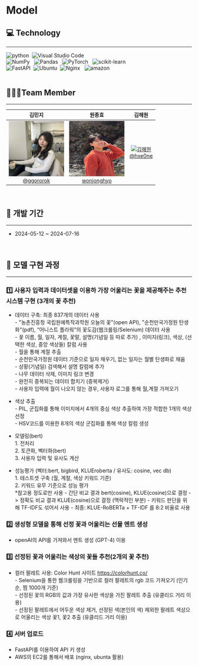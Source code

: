 # Model
## 💻 Technology
***
![python](https://img.shields.io/badge/Python-14354C?style=for-the-badge&logo=python&logoColor=white)&nbsp; ![Visual Studio Code](https://img.shields.io/badge/Visual%20Studio%20Code-0078d7.svg?style=for-the-badge&logo=visual-studio-code&logoColor=white) &nbsp;<br>
![NumPy](https://img.shields.io/badge/numpy-%23013243.svg?style=for-the-badge&logo=numpy&logoColor=white) &nbsp; ![Pandas](https://img.shields.io/badge/pandas-%23150458.svg?style=for-the-badge&logo=pandas&logoColor=white) &nbsp; ![PyTorch](https://img.shields.io/badge/PyTorch-%23EE4C2C.svg?style=for-the-badge&logo=PyTorch&logoColor=white) &nbsp; ![scikit-learn](https://img.shields.io/badge/scikit--learn-%23F7931E.svg?style=for-the-badge&logo=scikit-learn&logoColor=white)&nbsp;<br>
![FastAPI](https://img.shields.io/badge/FastAPI-005571?style=for-the-badge&logo=fastapi)&nbsp; ![Ubuntu](https://img.shields.io/badge/Ubuntu-E95420?style=for-the-badge&logo=ubuntu&logoColor=white)&nbsp; ![Nginx](https://img.shields.io/badge/nginx-%23009639.svg?style=for-the-badge&logo=nginx&logoColor=white) &nbsp; ![amazon](https://img.shields.io/badge/Amazon_AWS-232F3E?style=for-the-badge&logo=amazon-aws&logoColor=white) 
<br>
<br>

## 🧑🏻‍💻Team Member
***
|**김민지**|**원종효**|**김헤원**|
|:-----:|:-----:|:-----:|
| [<img src="https://github.com/Tave-13th-Project-Team-4-Fiurinee/.github/blob/main/profile/image/%EA%B9%80%EB%AF%BC%EC%A7%80.jpg" alt="김민지" width="150" height="150"> <br/> @ggororok](https://github.com/ggororok) | [<img src="https://github.com/Tave-13th-Project-Team-4-Fiurinee/.github/blob/main/profile/image/%EC%9B%90%EC%A2%85%ED%9A%A8.jpg" alt="원종효" width="150" height="150"> <br/> wonjonghyo](https://github.com/wonjonghyo) | [<img src="https://github.com/user-attachments/assets/e30a7fea-26a0-4b2b-bbef-6706085fb2b7" alt="김혜원" width="150" height="150"> <br/> @hxe0ne](https://github.com/hxe0ne) |
<br>

## 📅 개발 기간
***
 - 2024-05-12 ~ 2024-07-16
<br>

## 🌷 모델 구현 과정
***

### 1️⃣ 사용자 입력과 데이터셋을 이용하 가장 어울리는 꽃을 제공해주는 추천 시스템 구현 (3개의 꽃 추천)
- 데이터 구축: 최종 837개의 데이터 사용 </br>
</tab> - "농촌진흥청 국립원예특작과학원 오늘의 꽃"(open API), "순천만국가정원 탄생화"(pdf), “어니스트 플라워”의 꽃도감(웹크롤링/Selenium) 데이터 사용 </br>
</tab> - 꽃 이름, 월, 일자, 계절, 꽃말, 설명(기념일 등 따로 추가) , 이미지(링크), 색상, (선택한 색상, 중앙 색상들)  칼럼 사용 </br>
</tab> - 월을 통해 계절 추출 </br>
</tab> - 순천만국가정원 데이터 기준으로 일자 채우기, 없는 일자는 월별 탄생화로 채움 </br>
</tab> - 상황(기념일) 검색해서 설명 칼럼에 추가 </br>
</tab> - 나무 데이터 삭제, 이미지 링크 변경 </br>
</tab> - 완전히 중복되는 데이터 합치기 (중복제거) </br>
</tab> - 사용자 입력에 월이 나오지 않는 경우, 사용자 로그를 통해 월,계절 가져오기 </br>

- 색상 추출 </br>
</tab> - PIL, 군집화를 통해 이미지에서 4개의 중심 색상 추출하여 가장 적합한 1개의 색상 선정 </br>
</tab> - HSV코드를 이용한 8개의 색상 군집화를 통해 색상 칼럼 생성

- 모델링(bert) </br>
</tab> 1. 전처리 </br>
</tab> 2. 토큰화, 벡터화(bert) </br>
</tab> 3. 사용자 입력 및 유사도 계산 </br>

- 성능평가 (벡터:bert, bigbird, KLUEroberta / 유사도: cosine, vec db) </br>
</tab> 1. 테스트셋 구축 (월, 계절, 색상 키워드 기준) </br>
</tab> 2. 키워드 유무 기준으로 성능 평가 </br>
</tab> *참고용 정도로만 사용
</tab> </tab> - 간단 비교 결과 bert(cosine), KLUE(cosine)으로 결정 -> 정확도 비교 결과 KLUE(cosine)으로 결정 (맥락적인 부분)
</tab> </tab> - 키워드 판단을 위해 TF-IDF도 섞어서 사용
</tab> </tab> - 최종: KLUE-RoBERTa + TF-IDF 를 8:2 비율로 사용


### 2️⃣ 생성형 모델을 통해 선정 꽃과 어울리는 선물 멘트 생성
- openAI의 API를 가져와서 멘트 생성 (GPT-4) 이용

### 3️⃣ 선정된 꽃과 어울리는 색상의 꽃들 추천(2개의 꽃 추천) 
- 컬러 팔레트 사용: Color Hunt 사이트  https://colorhunt.co/ </br>
</tab> - Selenium을 통한 웹크롤링을 기반으로 컬러 팔레트의 rgb 코드 가져오기 (인기순, 찜 1000개 기준) </br>
</tab> - 선정된 꽃의 RGB의 값과 가장 유사한 색상을 가진 팔레트 추출 (유클리드 거리 이용) </br>
</tab> - 선정된 팔레트에서 어두운 색상 제거, 선정된 색(본인의 색) 제외한 팔레트 색상으로 어울리는 색상 꽃1, 꽃2 추출 (유클리드 거리 이용)

### 4️⃣ 서버 업로드 
- FastAPI를 이용하여 API 키 생성 </br>
- AWS의 EC2를 통해서 배포 (nginx, ubunta 활용)
